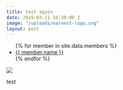 ```yaml
---
title: test again
date: 2019-03-11 16:30:00 Z
image: "/uploads/earnest-logo.svg"
layout: post
---
```


<ul>
{% for member in site.data.members %}
<li>
<a href="https://github.com/{{ member.github }}">
{{ member.name }}
</a>
</li>
{% endfor %}
</ul>

<img src="{{post\['image'\]}}">

<p>test</p>